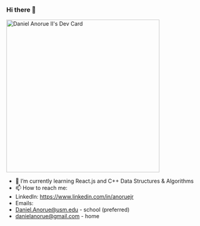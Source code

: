 ### Hi there 👋

<!--
**Mechamorph1903/Mechamorph1903** is a ✨ _special_ ✨ repository because its `README.md` (this file) appears on your GitHub profile.

Here are some ideas to get you started:

- 🔭 I’m currently working on ...
- 🌱 I’m currently learning ...
- 👯 I’m looking to collaborate on ...
- 🤔 I’m looking for help with ...
- 💬 Ask me about ...
- 📫 How to reach me: ...
- 😄 Pronouns: ...
- ⚡ Fun fact: ...
-->

<a href="https://app.daily.dev/Technomorph19"><img src="https://api.daily.dev/devcards/ddb0d2d3dce8414e83b2046ec4f60f07.png?r=y58" width="400" alt="Daniel Anorue II's Dev Card"/></a>

- 🌱 I’m currently learning React.js and C++ Data Structures & Algorithms
- 📫 How to reach me:
- LinkedIn: https://www.linkedin.com/in/anoruejr
- Emails:
- Daniel.Anorue@usm.edu - school (preferred)
- danielanorue@gmail.com - home
  
